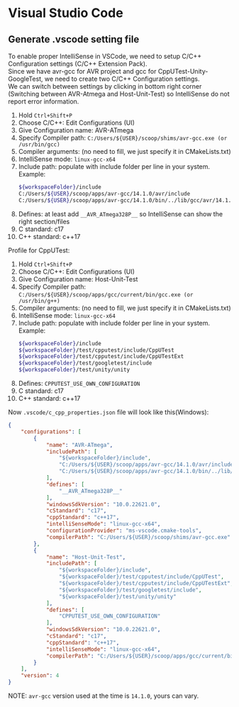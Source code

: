 # Visual Studio Code

## Generate .vscode setting file

To enable proper IntelliSense in VSCode, we need to setup C/C++ Configuration settings (C/C++ Extension Pack).  
Since we have avr-gcc for AVR project and gcc for CppUTest-Unity-GoogleTest, we need to create two C/C++ Configuration settings.  
We can switch between settings by clicking in bottom right corner (Switching between AVR-Atmega and Host-Unit-Test) so IntelliSense do not report error information.

1. Hold `Ctrl+Shift+P`
2. Choose C/C++: Edit Configurations (UI)
3. Give Configuration name: AVR-ATmega
4. Specify Compiler path: `C:/Users/${USER}/scoop/shims/avr-gcc.exe (or /usr/bin/gcc)`
5. Compiler arguments: (no need to fill, we just specify it in CMakeLists.txt)
6. IntelliSense mode: `linux-gcc-x64`
7. Include path: populate with include folder per line in your system.  
    Example:
    ```sh
    ${workspaceFolder}/include
    C:/Users/${USER}/scoop/apps/avr-gcc/14.1.0/avr/include
    C:/Users/${USER}/scoop/apps/avr-gcc/14.1.0/bin/../lib/gcc/avr/14.1.0/include
    ```
8. Defines: at least add `__AVR_ATmega328P__` so IntelliSense can show the right section/files
9. C standard: c17
10. C++ standard: c++17

Profile for CppUTest:

1. Hold `Ctrl+Shift+P`
2. Choose C/C++: Edit Configurations (UI)
3. Give Configuration name: Host-Unit-Test
4. Specify Compiler path: `C:/Users/${USER}/scoop/apps/gcc/current/bin/gcc.exe (or /usr/bin/g++)`
5. Compiler arguments: (no need to fill, we just specify it in CMakeLists.txt)
6. IntelliSense mode: `linux-gcc-x64`
7. Include path: populate with include folder per line in your system.  
    Example:
    ```sh
    ${workspaceFolder}/include
    ${workspaceFolder}/test/cpputest/include/CppUTest
    ${workspaceFolder}/test/cpputest/include/CppUTestExt
    ${workspaceFolder}/test/googletest/include
    ${workspaceFolder}/test/unity/unity
    ```
8. Defines: `CPPUTEST_USE_OWN_CONFIGURATION`
9. C standard: c17
10. C++ standard: c++17


Now `.vscode/c_cpp_properties.json` file will look like this(Windows):
```json
{
    "configurations": [
        {
            "name": "AVR-ATmega",
            "includePath": [
                "${workspaceFolder}/include",
                "C:/Users/${USER}/scoop/apps/avr-gcc/14.1.0/avr/include",
                "C:/Users/${USER}/scoop/apps/avr-gcc/14.1.0/bin/../lib/gcc/avr/14.1.0/include"
            ],
            "defines": [
                "__AVR_ATmega328P__"
            ],
            "windowsSdkVersion": "10.0.22621.0",
            "cStandard": "c17",
            "cppStandard": "c++17",
            "intelliSenseMode": "linux-gcc-x64",
            "configurationProvider": "ms-vscode.cmake-tools",
            "compilerPath": "C:/Users/${USER}/scoop/shims/avr-gcc.exe"
        },
        {
            "name": "Host-Unit-Test",
            "includePath": [
                "${workspaceFolder}/include",
                "${workspaceFolder}/test/cpputest/include/CppUTest",
                "${workspaceFolder}/test/cpputest/include/CppUTestExt",
                "${workspaceFolder}/test/googletest/include",
                "${workspaceFolder}/test/unity/unity"
            ],
            "defines": [
                "CPPUTEST_USE_OWN_CONFIGURATION"
            ],
            "windowsSdkVersion": "10.0.22621.0",
            "cStandard": "c17",
            "cppStandard": "c++17",
            "intelliSenseMode": "linux-gcc-x64",
            "compilerPath": "C:/Users/${USER}/scoop/apps/gcc/current/bin/g++.exe"
        }
    ],
    "version": 4
}
```

NOTE: `avr-gcc` version used at the time is `14.1.0`, yours can vary.